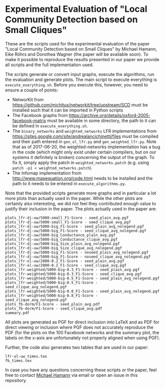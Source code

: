 Experimental Evaluation of "Local Community Detection based on Small Cliques"
=============================================================================

These are the scripts used for the experimental evaluation of the paper "Local Community Detection based on Small Cliques" by Michael Hamann, Eike Röhrs and Dorothea Wagner (the paper will be available soon).
To make it possible to reproduce the results presented in our paper we provide all scripts and the full implementation used.

The scripts generate or convert input graphs, execute the algorithms, run the evaluation and generate plots.
The main script to execute everything is `execute_everything.sh`.
Before you execute this, however, you need to ensure a couple of points:

 * NetworKit from https://github.com/michitux/networkit/tree/upstream/SCD must be installed such that it can be imported in Python scripts
 * The Facebook graphs from https://archive.org/details/oxford-2005-facebook-matrix must be available in some directory, the path to it can be defined in `execute_everything.sh`.
 * The `binary_networks` and `weighted_networks` LFR implementations from https://sites.google.com/site/andrealancichinetti/files must be compiled and their path entered in `gen_ol_lfr.py` and `gen_weighted_lfr.py`. Note that as of 2017-06-20, the weighted-networks implementation has a bug in the code (which might only exist under certain compilers, but on our systems it definitely is broken) concerning the output of the graph. To fix it, simply apply the patch in `weighted_networks.patch` (e.g. using `patch -p1 < weighted_networks.patch`).
 * The Infomap implementation from http://www.mapequation.org/code.html needs to be installed and the path to it needs to be entered in `execute_algorithms.py`.


Note that the provided scripts generate more graphs and in particular a lot more plots than actually used in the paper.
While the other plots are certainly also interesting, we did not feel they contributed enough value to justify their inclusion in the paper.
The plots actually used in the paper are:

```
plots_lfr-dj-uw/5000-small_F1-Score - seed_plain_avg.pgf
plots_lfr-dj-uw/5000-small_F1-Score - seed_clique_avg.pgf
plots_lfr-dj-uw/5000-big_F1-Score - seed_plain_avg_nolegend.pgf
plots_lfr-dj-uw/5000-big_F1-Score - seed_clique_avg_nolegend.pgf
plots_lfr-dj-uw/5000-big_Conductance_plain_avg.pgf
plots_lfr-dj-uw/5000-big_Conductance_clique_avg.pgf
plots_lfr-dj-uw/5000-big_Size_plain_avg_nolegend.pgf
plots_lfr-dj-uw/5000-big_Size_clique_avg_nolegend.pgf
plots_lfr-dj-uw/5000-big_F1-Score - noseed_plain_avg_nolegend.pgf
plots_lfr-dj-uw/5000-big_F1-Score - noseed_clique_avg_nolegend.pgf
plots_lfr-ol-uw/2000-0.2_F1-Score - seed_plain_avg.pgf
plots_lfr-ol-uw/2000-0.2_F1-Score - seed_clique_avg.pgf
plots_lfr-weighted/5000-big-0.3_F1-Score - seed_plain_avg.pgf
plots_lfr-weighted/5000-big-0.3_F1-Score - seed_clique_avg.pgf
plots_lfr-weighted/5000-big-0.5_F1-Score - seed_plain_avg_nolegend.pgf
plots_lfr-weighted/5000-big-0.5_F1-Score - seed_clique_avg_nolegend.pgf
plots_lfr-weighted/5000-big-0.8_F1-Score - seed_plain_avg_nolegend.pgf
plots_lfr-weighted/5000-big-0.8_F1-Score - seed_clique_avg_nolegend.pgf
plots_fb-dorm/F1-Score - seed_plain_avg.pdf
plots_fb-dorm/F1-Score - seed_clique_avg.pdf
summary.pdf
```

All plots are generated as PGF for direct inclusion into LaTeX and as PDF for direct viewing or inclusion where PGF does not accurately reproduce the PDF (for the plots on the 100 Facebook networks and the summary plot, the labels on the x-axis are unfortunately not properly aligned when using PGF).

Further, the code also generates two tables that are used in our paper:

```
lfr-ol-uw_times.tex
fb_times.tex
```

In case you have any questions concerning these scripts or the paper, feel free to contact [Michael Hamann](michael.hamann@kit.edu) via email or open an issue in this repository.
